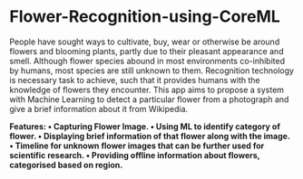 # Flower-Recognition-using-CoreML

People have sought ways to cultivate, buy, wear or otherwise be around flowers and blooming plants, partly due to their pleasant appearance and smell. Although flower species abound in most environments co-inhibited by humans, most species are still unknown to them. 
Recognition technology is necessary task to achieve, such that it provides humans with the knowledge of flowers they encounter. 
This app aims to propose a system with Machine Learning to detect a particular flower from a photograph and give a brief information about it from Wikipedia.

**Features:
•	Capturing Flower Image.
•	Using ML to identify category of flower.
•	Displaying brief information of that flower along with the image.
•	Timeline for unknown flower images that can be further used for scientific research.
•	Providing offline information about flowers, categorised based on region.**



